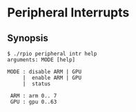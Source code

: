 # Peripheral Interrupts

## Synopsis

```
$ ./rpio peripheral intr help
arguments: MODE [help]

MODE : disable ARM | GPU
     |  enable ARM | GPU
     |  status

 ARM : arm 0.. 7
 GPU : gpu 0..63
```
